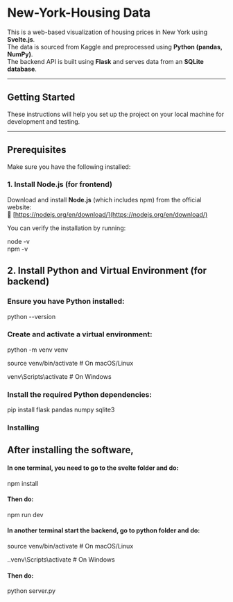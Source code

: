 # **New-York-Housing Data**
This is a web-based visualization of housing prices in New York using **Svelte.js**.  
The data is sourced from Kaggle and preprocessed using **Python (pandas, NumPy)**.  
The backend API is built using **Flask** and serves data from an **SQLite database**.

---

## **Getting Started**
These instructions will help you set up the project on your local machine for development and testing.

---

## **Prerequisites**
Make sure you have the following installed:

### **1. Install Node.js (for frontend)**
Download and install **Node.js** (which includes npm) from the official website:  
🔗 [https://nodejs.org/en/download/](https://nodejs.org/en/download/)

You can verify the installation by running:

node -v  
npm -v

## **2. Install Python and Virtual Environment (for backend)**
### Ensure you have Python installed:

python --version

### Create and activate a virtual environment:

python -m venv venv

source venv/bin/activate  # On macOS/Linux

venv\Scripts\activate     # On Windows

### Install the required Python dependencies:

pip install flask pandas numpy sqlite3


### Installing

## After installing the software,
#### In one terminal, you need to go to the svelte folder and do:

npm install 

#### Then do:

npm run dev

#### In another terminal start the backend, go to python folder and do:

source venv/bin/activate  # On macOS/Linux

.\.venv\Scripts\activate     # On Windows

#### Then do:
python server.py


